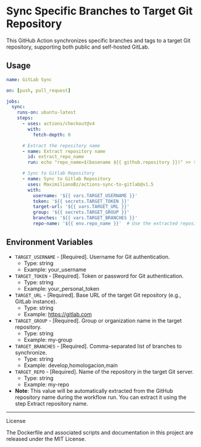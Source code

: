 # Sync Specific Branches to Target Git Repository

This GitHub Action synchronizes specific branches and tags to a target Git repository, supporting both public and self-hosted GitLab.

## Usage

```yaml
name: GitLab Sync

on: [push, pull_request]

jobs:
  sync:
    runs-on: ubuntu-latest
    steps:
      - uses: actions/checkout@v4
        with:
          fetch-depth: 0

      # Extract the repository name
      - name: Extract repository name
        id: extract_repo_name
        run: echo "repo_name=$(basename ${{ github.repository }})" >> $GITHUB_ENV

      # Sync to Gitlab Repository
      - name: Sync to Gitlab Repository
        uses: MaximilianoBz/actions-sync-to-gitlab@v1.5
        with:
          username: '${{ vars.TARGET_USERNAME }}'
          token: '${{ secrets.TARGET_TOKEN }}'
          target-url: '${{ vars.TARGET_URL }}'
          group: '${{ secrets.TARGET_GROUP }}'
          branches: '${{ vars.TARGET_BRANCHES }}'
          repo-name: '${{ env.repo_name }}'  # Use the extracted repository name
```

##  Environment Variables
*	`TARGET_USERNAME` - [Required]. Username for Git authentication.
	*	Type: string
	*	Example: your_username
*	`TARGET_TOKEN` - [Required]. Token or password for Git authentication.
	*	Type: string
	*	Example: your_personal_token
*	`TARGET_URL` - [Required]. Base URL of the target Git repository (e.g., GitLab instance).
	*	Type: string
	*	Example: https://gitlab.com
*	`TARGET_GROUP` - [Required]. Group or organization name in the target repository.
	*	Type: string
	*	Example: my-group
*	`TARGET_BRANCHES` - [Required]. Comma-separated list of branches to synchronize.
	*	Type: string
	*	Example: develop,homologacion,main
*	`TARGET_REPO` - [Required]. Name of the repository in the target Git server.
	*	Type: string
	*	Example: my-repo
  * __Note__: This value will be automatically extracted from the GitHub repository name during the workflow run. You can extract it using the step Extract repository name.

---

License

The Dockerfile and associated scripts and documentation in this project are released under the MIT License.